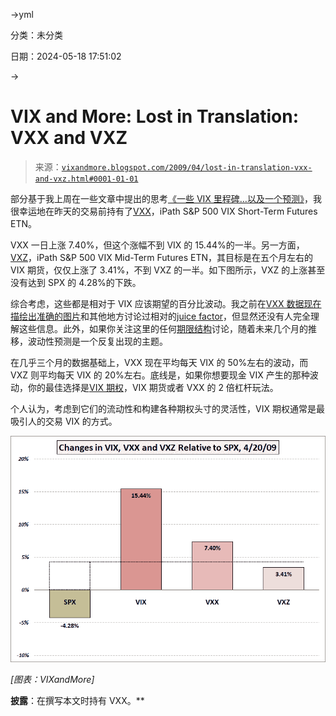 →yml

分类：未分类

日期：2024-05-18 17:51:02

→

# VIX and More: Lost in Translation: VXX and VXZ

> 来源：[`vixandmore.blogspot.com/2009/04/lost-in-translation-vxx-and-vxz.html#0001-01-01`](http://vixandmore.blogspot.com/2009/04/lost-in-translation-vxx-and-vxz.html#0001-01-01)

部分基于我上周在一些文章中提出的思考[《一些 VIX 里程碑…以及一个预测》](http://vixandmore.blogspot.com/2009/04/some-vix-milestonesand-prediction.html)，我很幸运地在昨天的交易前持有了[VXX](http://vixandmore.blogspot.com/search/label/VXX)，iPath S&P 500 VIX Short-Term Futures ETN。

VXX 一日上涨 7.40%，但这个涨幅不到 VIX 的 15.44%的一半。另一方面，[VXZ](http://vixandmore.blogspot.com/search/label/VXZ)，iPath S&P 500 VIX Mid-Term Futures ETN，其目标是在五个月左右的 VIX 期货，仅仅上涨了 3.41%，不到 VXZ 的一半。如下图所示，VXZ 的上涨甚至没有达到 SPX 的 4.28%的下跌。

综合考虑，这些都是相对于 VIX 应该期望的百分比波动。我之前在[VXX 数据现在描绘出准确的图片](http://vixandmore.blogspot.com/2009/03/vxx-data-now-painting-accurate-picture.html)和其他地方讨论过相对的[juice factor](http://vixandmore.blogspot.com/search/label/VXX%20juice%20factor)，但显然还没有人完全理解这些信息。此外，如果你关注这里的任何[期限结构](http://vixandmore.blogspot.com/search/label/term%20structure)讨论，随着未来几个月的推移，波动性预测是一个反复出现的主题。

在几乎三个月的数据基础上，VXX 现在平均每天 VIX 的 50%左右的波动，而 VXZ 则平均每天 VIX 的 20%左右。底线是，如果你想要现金 VIX 产生的那种波动，你的最佳选择是[VIX 期权](http://vixandmore.blogspot.com/search/label/VIX%20options)，VIX 期货或者 VXX 的 2 倍杠杆玩法。

个人认为，考虑到它们的流动性和构建各种期权头寸的灵活性，VIX 期权通常是最吸引人的交易 VIX 的方式。

![](img/3fd851e5cf4f2374f0fb69de5082f908.png)

*[图表：VIXandMore]*

****披露****：在撰写本文时持有 VXX。**
